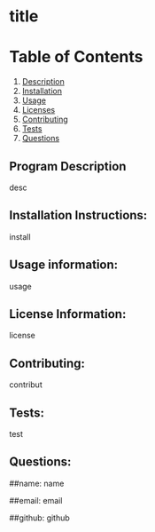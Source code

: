 # title

# Table of Contents
1. [Description](#description)
2. [Installation](#installation)
3. [Usage](#usage)
4. [Licenses](#licenses)
5. [Contributing](#contributing)
6. [Tests](#test)
7. [Questions](#name)


## Program Description
desc

## Installation Instructions:
install

## Usage information:
usage

## License Information:
license

## Contributing:
contribut

## Tests:
test


## Questions:
##name:
name

##email:
email

##github:
github
